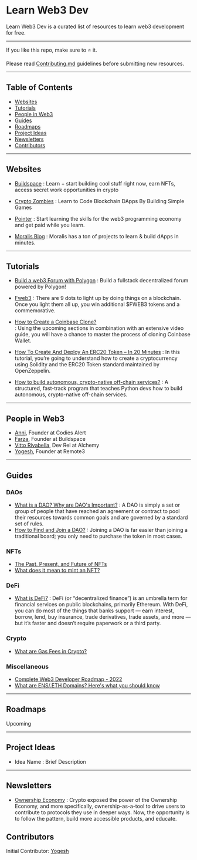 # Learn Web3 Dev

Learn Web3 Dev is a curated list of resources to learn web3 development for free.

____________________________________________________________________________________________________________________________________________

If you like this repo, make sure to ⭐ it.

Please read [Contributing.md](contributing.md) guidelines before submitting new resources.
____________________________________________________________________________________________________________________________________________

## Table of Contents

* [Websites](#websites)
* [Tutorials](#tutorials)
* [People in Web3](#people-in-web3)
* [Guides](#guides)
* [Roadmaps](#roadmaps)
* [Project Ideas](#project-ideas)
* [Newsletters](#newsletters)
* [Contributors](#contributors)

---

## Websites

* [Buildspace](https://buildspace.so/)
 : Learn + start building cool stuff right now, earn NFTs, access secret work opportunities in crypto

* [Crypto Zombies](https://cryptozombies.io/)
 : Learn to Code Blockchain DApps By Building Simple Games

* [Pointer](https://www.pointer.gg/)
 : Start learning the skills for the web3 programming economy and get paid while you learn.

* [Moralis Blog](https://moralis.io/blog/)
 : Moralis has a ton of projects to learn & build dApps in minutes.

---

## Tutorials

* [Build a web3 Forum with Polygon](https://www.pointer.gg/tutorials)
 : Build a fullstack decentralized forum powered by Polygon!

* [Fweb3](https://fweb3.xyz/)
 : There are 9 dots to light up by doing things on a blockchain. Once you light them all up, you win additional $FWEB3 tokens and a commemorative.

* [How to Create a Coinbase Clone?](https://moralis.io/cloning-coinbase-wallet-how-to-create-a-coinbase-clone/)\
 : Using the upcoming sections in combination with an extensive video guide, you will have a chance to master the process of cloning Coinbase Wallet.

* [How To Create And Deploy An ERC20 Token – In 20 Minutes](https://vitto.cc/how-to-create-and-deploy-an-erc20-token-in-20-minutes/)
 : In this tutorial, you’re going to understand how to create a cryptocurrency using Solidity and the ERC20 Token standard maintained by OpenZeppelin.

* [How to build autonomous, crypto-native off-chain services?](https://autonolas.medium.com/agent-dev-academy-everything-you-need-to-know-cc54b64d5a08)
 : A structured, fast-track program that teaches Python devs how to build autonomous, crypto-native off-chain services.

---

## People in Web3

* [Anni](https://twitter.com/Anni_Maan), Founder at Codies Alert
* [Farza](https://twitter.com/FarzaTV), Founder at Buildspace
* [Vitto Rivabella](https://twitter.com/VittoStack), Dev Rel at Alchemy
* [Yogesh](https://twitter.com/_justYogesh), Founder at Remote3

---

## Guides

### DAOs
* [What is a DAO? Why are DAO's Important?](https://remote3.co/blog-post/what-is-a-dao-why-are-daos-important)
 : A DAO is simply a set or group of people that have reached an agreement or contract to pool their resources towards common goals and are governed by a standard set of rules.
* [How to Find and Join a DAO?](https://remote3.co/blog-post/how-to-find-and-join-a-dao)
 : Joining a DAO is far easier than joining a traditional board; you only need to purchase the token in most cases.


### NFTs
* [The Past, Present, and Future of NFTs](https://www.web3.university/article/brief-history-of-nfts)
* [What does it mean to mint an NFT?](https://remote3.co/blog-post/what-does-it-mean-to-mint-an-nft)

### DeFi
* [What is DeFi?](https://www.coinbase.com/learn/crypto-basics/what-is-defi)
 : DeFi (or “decentralized finance”) is an umbrella term for financial services on public blockchains, primarily Ethereum. With DeFi, you can do most of the things that banks support — earn interest, borrow, lend, buy insurance, trade derivatives, trade assets, and more — but it’s faster and doesn’t require paperwork or a third party.

### Crypto
* [What are Gas Fees in Crypto?](https://remote3.co/blog-post/what-are-gas-fees-in-crypto)

### Miscellaneous
* [Complete Web3 Developer Roadmap - 2022](https://remote3.co/blog-post/complete-web3-developer-roadmap-2022)
* [What are ENS/.ETH Domains? Here's what you should know](https://remote3.co/blog-post/what-are-ens-domains-here-is-what-you-should-know)

---

## Roadmaps
Upcoming

---

## Project Ideas 
* Idea Name : Brief Description

---

## Newsletters
* [Ownership Economy](https://ownershipeconomy.substack.com) : Crypto exposed the power of the Ownership Economy, and more specifically, ownership-as-a-tool to drive users to contribute to protocols they use in deeper ways. Now, the opportunity is to follow the pattern, build more accessible products, and educate.



## Contributors
Initial Contributor: [Yogesh](https://twitter.com/_justYogesh)
